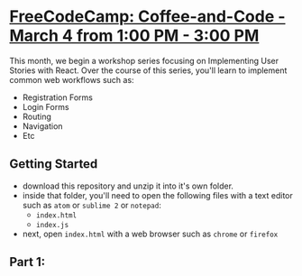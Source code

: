 # [FreeCodeCamp: Coffee-and-Code - March 4 from 1:00 PM - 3:00 PM](https://www.meetup.com/startupedmonton/events/237637469/)

This month, we begin a workshop series focusing on Implementing User Stories with React. 
Over the course of this series, you'll learn to implement common web workflows such as:

- Registration Forms
- Login Forms
- Routing
- Navigation
- Etc 

## Getting Started
- download this repository and unzip it into it's own folder.
- inside that folder, you'll need to open the following files with a text editor such as `atom` or `sublime 2` or `notepad`:
  - `index.html`
  - `index.js`
- next, open `index.html` with a web browser such as `chrome` or `firefox`

## Part 1: 